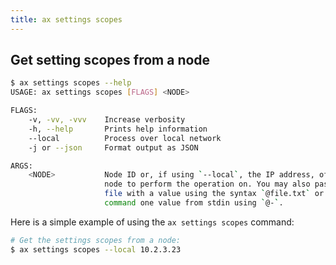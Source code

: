 ```yaml
---
title: ax settings scopes
---
```


## Get setting scopes from a node

```bash
$ ax settings scopes --help
USAGE: ax settings scopes [FLAGS] <NODE>

FLAGS:
    -v, -vv, -vvv    Increase verbosity
    -h, --help       Prints help information
    --local          Process over local network
    -j or --json     Format output as JSON

ARGS:
    <NODE>           Node ID or, if using `--local`, the IP address, of the
                     node to perform the operation on. You may also pass in a
                     file with a value using the syntax `@file.txt` or have the 
                     command one value from stdin using `@-`.
```

Here is a simple example of using the `ax settings scopes` command:

```bash
# Get the settings scopes from a node:
$ ax settings scopes --local 10.2.3.23
```
